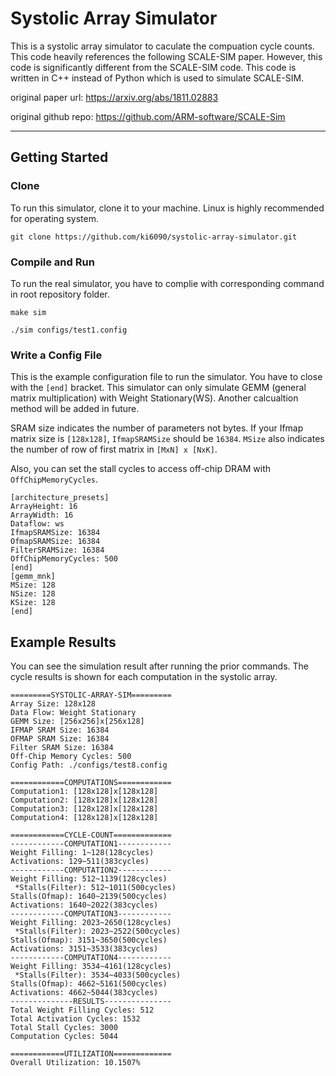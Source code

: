# Systolic Array Simulator 
This is a systolic array simulator to caculate the compuation cycle counts. 
This code heavily references the following SCALE-SIM paper. However, this code is significantly different from the SCALE-SIM code. This code is written in C++ instead of Python which is used to simulate SCALE-SIM. 

original paper url: https://arxiv.org/abs/1811.02883

original github repo: https://github.com/ARM-software/SCALE-Sim

----
## Getting Started
### Clone
To run this simulator, clone it to your machine. Linux is highly recommended for operating system. 

```
git clone https://github.com/ki6090/systolic-array-simulator.git
```
### Compile and Run
To run the real simulator, you have to complie with corresponding command in root repository folder. 
```
make sim
```

```
./sim configs/test1.config
```
### Write a Config File
This is the example configuration file to run the simulator. You have to close with the ```[end]``` bracket. This simulator can only simulate GEMM (general matrix multiplication) with Weight Stationary(WS). Another calcualtion method will be added in future. 

SRAM size indicates the number of parameters not bytes. If your Ifmap matrix size is ```[128x128]```, ```IfmapSRAMSize``` should be ```16384```. 
```MSize``` also indicates the number of row of first matrix in ```[MxN] x [NxK]```.

Also, you can set the stall cycles to access off-chip DRAM with ```OffChipMemoryCycles```.
```
[architecture_presets]
ArrayHeight: 16
ArrayWidth: 16
Dataflow: ws
IfmapSRAMSize: 16384
OfmapSRAMSize: 16384
FilterSRAMSize: 16384
OffChipMemoryCycles: 500
[end]
[gemm_mnk]
MSize: 128
NSize: 128
KSize: 128
[end]
```

## Example Results 
You can see the simulation result after running the prior commands. The cycle results is shown for each computation in the systolic array. 
```
=========SYSTOLIC-ARRAY-SIM=========
Array Size: 128x128
Data Flow: Weight Stationary
GEMM Size: [256x256]x[256x128]
IFMAP SRAM Size: 16384
OFMAP SRAM Size: 16384
Filter SRAM Size: 16384
Off-Chip Memory Cycles: 500
Config Path: ./configs/test8.config

============COMPUTATIONS============
Computation1: [128x128]x[128x128]
Computation2: [128x128]x[128x128]
Computation3: [128x128]x[128x128]
Computation4: [128x128]x[128x128]

============CYCLE-COUNT=============
------------COMPUTATION1------------
Weight Filling: 1~128(128cycles)
Activations: 129~511(383cycles)
------------COMPUTATION2------------
Weight Filling: 512~1139(128cycles)
 *Stalls(Filter): 512~1011(500cycles)
Stalls(Ofmap): 1640~2139(500cycles)
Activations: 1640~2022(383cycles)
------------COMPUTATION3------------
Weight Filling: 2023~2650(128cycles)
 *Stalls(Filter): 2023~2522(500cycles)
Stalls(Ofmap): 3151~3650(500cycles)
Activations: 3151~3533(383cycles)
------------COMPUTATION4------------
Weight Filling: 3534~4161(128cycles)
 *Stalls(Filter): 3534~4033(500cycles)
Stalls(Ofmap): 4662~5161(500cycles)
Activations: 4662~5044(383cycles)
--------------RESULTS---------------
Total Weight Filling Cycles: 512
Total Activation Cycles: 1532
Total Stall Cycles: 3000
Computation Cycles: 5044

============UTILIZATION=============
Overall Utilization: 10.1507%
```












